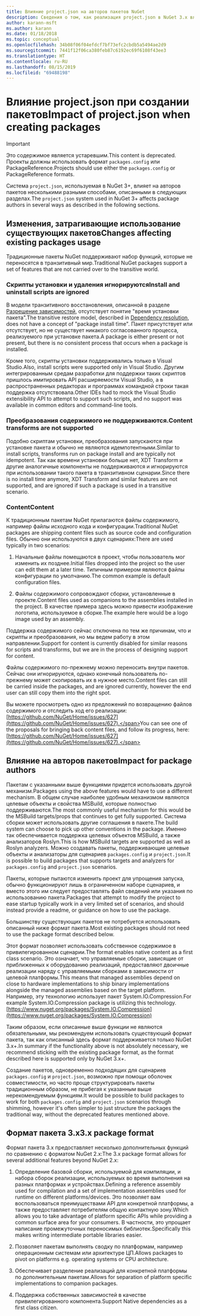 ```yaml
---
title: Влияние project.json на авторов пакетов NuGet
description: Сведения о том, как реализация project.json в NuGet 3.x влияет на авторов пакетов, например неподдерживаемые функции, содержимое и формат пакетов.
author: karann-msft
ms.author: karann
ms.date: 01/18/2018
ms.topic: conceptual
ms.openlocfilehash: 34b08f06f04efdcf7bf73efc2cbdb5a5494ae2d9
ms.sourcegitcommit: 7441f12f06ca380feb87c6192ec69f6108f43ee3
ms.translationtype: HT
ms.contentlocale: ru-RU
ms.lasthandoff: 08/15/2019
ms.locfileid: "69488198"
---
```

# <a name="impact-of-projectjson-when-creating-packages"></a><span data-ttu-id="59b84-103">Влияние project.json при создании пакетов</span><span class="sxs-lookup"><span data-stu-id="59b84-103">Impact of project.json when creating packages</span></span>

> [!Important]
> <span data-ttu-id="59b84-104">Это содержимое является устаревшим.</span><span class="sxs-lookup"><span data-stu-id="59b84-104">This content is deprecated.</span></span> <span data-ttu-id="59b84-105">Проекты должны использовать формат `packages.config` или PackageReference.</span><span class="sxs-lookup"><span data-stu-id="59b84-105">Projects should use either the `packages.config` or PackageReference formats.</span></span>

<span data-ttu-id="59b84-106">Система `project.json`, используемая в NuGet 3+, влияет на авторов пакетов несколькими разными способами, описанными в следующих разделах.</span><span class="sxs-lookup"><span data-stu-id="59b84-106">The `project.json` system used in NuGet 3+ affects package authors in several ways as described in the following sections.</span></span>

## <a name="changes-affecting-existing-packages-usage"></a><span data-ttu-id="59b84-107">Изменения, затрагивающие использование существующих пакетов</span><span class="sxs-lookup"><span data-stu-id="59b84-107">Changes affecting existing packages usage</span></span>

<span data-ttu-id="59b84-108">Традиционные пакеты NuGet поддерживают набор функций, которые не переносятся в транзитивный мир.</span><span class="sxs-lookup"><span data-stu-id="59b84-108">Traditional NuGet packages support a set of features that are not carried over to the transitive world.</span></span>

### <a name="install-and-uninstall-scripts-are-ignored"></a><span data-ttu-id="59b84-109">Скрипты установки и удаления игнорируются</span><span class="sxs-lookup"><span data-stu-id="59b84-109">Install and uninstall scripts are ignored</span></span>

<span data-ttu-id="59b84-110">В модели транзитивного восстановления, описанной в разделе [Разрешение зависимостей](../concepts/dependency-resolution.md#dependency-resolution-with-packagereference), отсутствует понятие "время установки пакета".</span><span class="sxs-lookup"><span data-stu-id="59b84-110">The transitive restore model, described in [Dependency resolution](../concepts/dependency-resolution.md#dependency-resolution-with-packagereference), does not have a concept of "package install time".</span></span> <span data-ttu-id="59b84-111">Пакет присутствует или отсутствует, но не существует никакого согласованного процесса, реализуемого при установке пакета.</span><span class="sxs-lookup"><span data-stu-id="59b84-111">A package is either present or not present, but there is no consistent process that occurs when a package is installed.</span></span>

<span data-ttu-id="59b84-112">Кроме того, скрипты установки поддерживались только в Visual Studio.</span><span class="sxs-lookup"><span data-stu-id="59b84-112">Also, install scripts were supported only in Visual Studio.</span></span> <span data-ttu-id="59b84-113">Другим интегрированным средам разработки для поддержки таких скриптов пришлось имитировать API расширяемости Visual Studio, а в распространенных редакторах и программах командной строки такая поддержка отсутствовала.</span><span class="sxs-lookup"><span data-stu-id="59b84-113">Other IDEs had to mock the Visual Studio extensibility API to attempt to support such scripts, and no support was available in common editors and command-line tools.</span></span>

### <a name="content-transforms-are-not-supported"></a><span data-ttu-id="59b84-114">Преобразования содержимого не поддерживаются.</span><span class="sxs-lookup"><span data-stu-id="59b84-114">Content transforms are not supported</span></span>

<span data-ttu-id="59b84-115">Подобно скриптам установки, преобразования запускаются при установке пакета и обычно не являются идемпотентными.</span><span class="sxs-lookup"><span data-stu-id="59b84-115">Similar to install scripts, transforms run on package install and are typically not idempotent.</span></span> <span data-ttu-id="59b84-116">Так как времени установки больше нет, XDT Transform и другие аналогичные компоненты не поддерживаются и игнорируются при использовании такого пакета в транзитивном сценарии.</span><span class="sxs-lookup"><span data-stu-id="59b84-116">Since there is no install time anymore, XDT Transform and similar features are not supported, and are ignored if such a package is used in a transitive scenario.</span></span>

### <a name="content"></a><span data-ttu-id="59b84-117">Content</span><span class="sxs-lookup"><span data-stu-id="59b84-117">Content</span></span>

<span data-ttu-id="59b84-118">К традиционным пакетам NuGet прилагаются файлы содержимого, например файлы исходного кода и конфигурации.</span><span class="sxs-lookup"><span data-stu-id="59b84-118">Traditional NuGet packages are shipping content files such as source code and configuration files.</span></span> <span data-ttu-id="59b84-119">Обычно они используются в двух сценариях:</span><span class="sxs-lookup"><span data-stu-id="59b84-119">There are used typically in two scenarios:</span></span>

1. <span data-ttu-id="59b84-120">Начальные файлы помещаются в проект, чтобы пользователь мог изменить их позднее.</span><span class="sxs-lookup"><span data-stu-id="59b84-120">Initial files dropped into the project so the user can edit them at a later time.</span></span> <span data-ttu-id="59b84-121">Типичным примером являются файлы конфигурации по умолчанию.</span><span class="sxs-lookup"><span data-stu-id="59b84-121">The common example is default configuration files.</span></span>

1. <span data-ttu-id="59b84-122">Файлы содержимого сопровождают сборки, установленные в проекте.</span><span class="sxs-lookup"><span data-stu-id="59b84-122">Content files used as companions to the assemblies installed in the project.</span></span> <span data-ttu-id="59b84-123">В качестве примера здесь можно привести изображение логотипа, используемое в сборке.</span><span class="sxs-lookup"><span data-stu-id="59b84-123">The example here would be a logo image used by an assembly.</span></span>

<span data-ttu-id="59b84-124">Поддержка содержимого сейчас отключена по тем же причинам, что и скрипты и преобразования, но мы ведем работу в этом направлении.</span><span class="sxs-lookup"><span data-stu-id="59b84-124">Support for content is currently disabled for similar reasons for scripts and transforms, but we are in the process of designing support for content.</span></span>

<span data-ttu-id="59b84-125">Файлы содержимого по-прежнему можно переносить внутри пакетов. Сейчас они игнорируются, однако конечный пользователь по-прежнему может скопировать их в нужное место.</span><span class="sxs-lookup"><span data-stu-id="59b84-125">Content files can still be carried inside the packages, and are ignored currently, however the end user can still copy them into the right spot.</span></span>

<span data-ttu-id="59b84-126">Вы можете просмотреть одно из предложений по возвращению файлов содержимого и отследить ход его реализации: [https://github.com/NuGet/Home/issues/627](https://github.com/NuGet/Home/issues/627).</span><span class="sxs-lookup"><span data-stu-id="59b84-126">You can see one of the proposals for bringing back content files, and follow its progress, here: [https://github.com/NuGet/Home/issues/627](https://github.com/NuGet/Home/issues/627).</span></span>

## <a name="impact-for-package-authors"></a><span data-ttu-id="59b84-127">Влияние на авторов пакетов</span><span class="sxs-lookup"><span data-stu-id="59b84-127">Impact for package authors</span></span>

<span data-ttu-id="59b84-128">Пакетам с указанными выше функциями придется использовать другой механизм.</span><span class="sxs-lookup"><span data-stu-id="59b84-128">Packages using the above features would have to use a different mechanism.</span></span> <span data-ttu-id="59b84-129">В общем случае наиболее удобным механизмом являются целевые объекты и свойства MSBuild, которые полностью поддерживаются.</span><span class="sxs-lookup"><span data-stu-id="59b84-129">The most commonly useful mechanism for this would be the MSBuild targets/props that continues to get fully supported.</span></span> <span data-ttu-id="59b84-130">Система сборки может использовать другие соглашения в пакете.</span><span class="sxs-lookup"><span data-stu-id="59b84-130">The build system can choose to pick up other conventions in the package.</span></span> <span data-ttu-id="59b84-131">Именно так обеспечивается поддержка целевых объектов MSBuild, а также анализаторов Roslyn.</span><span class="sxs-lookup"><span data-stu-id="59b84-131">This is how MSBuild targets are supported as well as Roslyn analyzers.</span></span> <span data-ttu-id="59b84-132">Можно создавать пакеты, поддерживающие целевые объекты и анализаторы для сценариев `packages.config` и `project.json`.</span><span class="sxs-lookup"><span data-stu-id="59b84-132">It is possible to build packages that supports targets and analyzers for `packages.config` and `project.json` scenarios.</span></span>

<span data-ttu-id="59b84-133">Пакеты, которые пытаются изменить проект для упрощения запуска, обычно функционируют лишь в ограниченном наборе сценариев, и вместо этого им следует предоставлять файл сведений или указания по использованию пакета.</span><span class="sxs-lookup"><span data-stu-id="59b84-133">Packages that attempt to modify the project to ease startup typically work in a very limited set of scenarios, and should instead provide a readme, or guidance on how to use the package.</span></span>

<span data-ttu-id="59b84-134">Большинству существующих пакетов не потребуется использовать описанный ниже формат пакета.</span><span class="sxs-lookup"><span data-stu-id="59b84-134">Most existing packages should not need to use the package format described below.</span></span>

<span data-ttu-id="59b84-135">Этот формат позволяет использовать собственное содержимое в привилегированном сценарии.</span><span class="sxs-lookup"><span data-stu-id="59b84-135">The format enables native content as a first class scenario.</span></span> <span data-ttu-id="59b84-136">Это означает, что управляемые сборки, зависящие от приближенных к оборудованию реализаций, предоставляют двоичные реализации наряду с управляемыми сборками в зависимости от целевой платформы.</span><span class="sxs-lookup"><span data-stu-id="59b84-136">This means that managed assemblies depend on close to hardware implementations to ship binary implementations alongside the managed assemblies based on the target platform.</span></span> <span data-ttu-id="59b84-137">Например, эту технологию использует пакет System.IO.Compression.</span><span class="sxs-lookup"><span data-stu-id="59b84-137">For example System.IO.Compression package is utilizing this technology.</span></span> [https://www.nuget.org/packages/System.IO.Compression](https://www.nuget.org/packages/System.IO.Compression)

<span data-ttu-id="59b84-138">Таким образом, если описанные выше функции не являются обязательными, мы рекомендуем использовать существующий формат пакета, так как описанный здесь формат поддерживается только NuGet 3.x+.</span><span class="sxs-lookup"><span data-stu-id="59b84-138">In summary if the functionality above is not absolutely necessary, we recommend sticking with the existing package format, as the format described here is supported only by NuGet 3.x+.</span></span>

<span data-ttu-id="59b84-139">Создание пакетов, одновременно подходящих для сценариев `packages.config` и `project.json`, возможно при помощи оболочек совместимости, но часто проще структурировать пакеты традиционным образом, не прибегая к указанным выше нерекомендуемым функциям.</span><span class="sxs-lookup"><span data-stu-id="59b84-139">It would be possible to build packages to work for both `packages.config` and `project.json` scenarios through shimming, however it's often simpler to just structure the packages the traditional way, without the deprecated features mentioned above.</span></span>

## <a name="3x-package-format"></a><span data-ttu-id="59b84-140">Формат пакета 3.x</span><span class="sxs-lookup"><span data-stu-id="59b84-140">3.x package format</span></span>

<span data-ttu-id="59b84-141">Формат пакета 3.x предоставляет несколько дополнительных функций по сравнению с форматом NuGet 2.x:</span><span class="sxs-lookup"><span data-stu-id="59b84-141">The 3.x package format allows for several additional features beyond NuGet 2.x:</span></span>

1. <span data-ttu-id="59b84-142">Определение базовой сборки, используемой для компиляции, и набора сборок реализации, используемых во время выполнения на разных платформах и устройствах.</span><span class="sxs-lookup"><span data-stu-id="59b84-142">Defining a reference assembly used for compilation and a set of implementation assemblies used for runtime on different platforms/devices.</span></span> <span data-ttu-id="59b84-143">Это позволяет вам воспользоваться преимуществами API для конкретной платформы, а также предоставляет потребителям общую контактную зону.</span><span class="sxs-lookup"><span data-stu-id="59b84-143">Which allows you to take advantage of platform specific APIs while providing a common surface area for your consumers.</span></span> <span data-ttu-id="59b84-144">В частности, это упрощает написание промежуточных переносимых библиотек.</span><span class="sxs-lookup"><span data-stu-id="59b84-144">Specifically this makes writing intermediate portable libraries easier.</span></span>

1. <span data-ttu-id="59b84-145">Позволяет пакетам выполнять сводку по платформам, например операционным системам или архитектуре ЦП.</span><span class="sxs-lookup"><span data-stu-id="59b84-145">Allows packages to pivot on platforms e.g. operating systems or CPU architecture.</span></span>

1. <span data-ttu-id="59b84-146">Обеспечивает разделение реализаций для конкретной платформы по дополнительным пакетам.</span><span class="sxs-lookup"><span data-stu-id="59b84-146">Allows for separation of platform specific implementations to companion packages.</span></span>

1. <span data-ttu-id="59b84-147">Поддержка собственных зависимостей в качестве привилегированного компонента.</span><span class="sxs-lookup"><span data-stu-id="59b84-147">Support Native dependencies as a first class citizen.</span></span>
